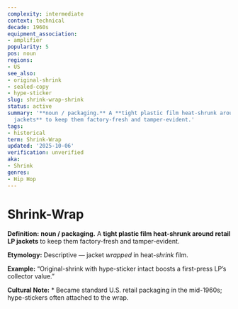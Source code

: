 ```yaml
---
complexity: intermediate
context: technical
decade: 1960s
equipment_association:
- amplifier
popularity: 5
pos: noun
regions:
- US
see_also:
- original-shrink
- sealed-copy
- hype-sticker
slug: shrink-wrap-shrink
status: active
summary: '**noun / packaging.** A **tight plastic film heat-shrunk around retail LP
  jackets** to keep them factory-fresh and tamper-evident.'
tags:
- historical
term: Shrink-Wrap
updated: '2025-10-06'
verification: unverified
aka:
- Shrink
genres:
- Hip Hop
---
```


# Shrink-Wrap

**Definition:** **noun / packaging.** A **tight plastic film heat-shrunk around retail LP jackets** to keep them factory-fresh and tamper-evident.

**Etymology:** Descriptive — jacket *wrapped* in heat-*shrink* film.

**Example:** “Original-shrink with hype-sticker intact boosts a first-press LP’s collector value.”

**Cultural Note:** * Became standard U.S. retail packaging in the mid-1960s; hype-stickers often attached to the wrap.

